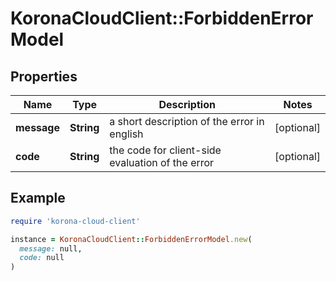 # KoronaCloudClient::ForbiddenErrorModel

## Properties

| Name | Type | Description | Notes |
| ---- | ---- | ----------- | ----- |
| **message** | **String** | a short description of the error in english | [optional] |
| **code** | **String** | the code for client-side evaluation of the error | [optional] |

## Example

```ruby
require 'korona-cloud-client'

instance = KoronaCloudClient::ForbiddenErrorModel.new(
  message: null,
  code: null
)
```

